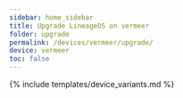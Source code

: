 ```yaml
---
sidebar: home_sidebar
title: Upgrade LineageOS on vermeer
folder: upgrade
permalink: /devices/vermeer/upgrade/
device: vermeer
toc: false
---
```

{% include templates/device_variants.md %}
